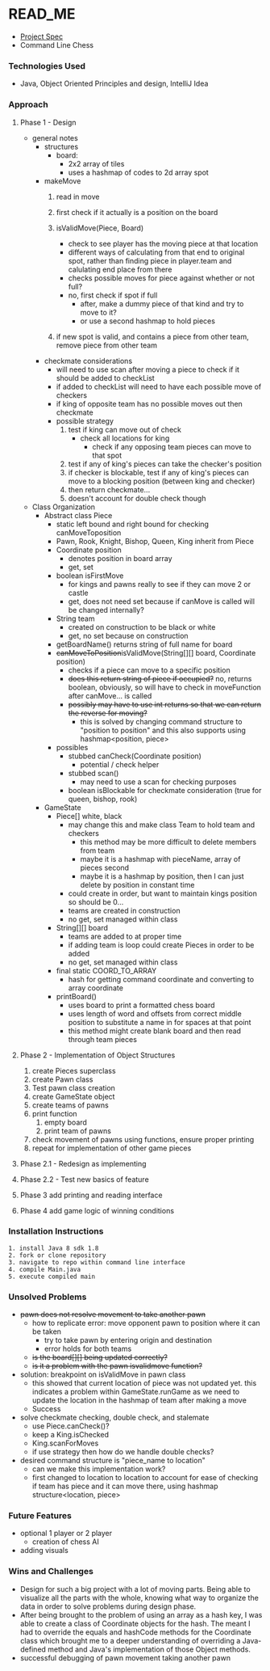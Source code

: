 # READ_ME

- [Project Spec](https://git.generalassemb.ly/SECA/project-I/tree/master)
- Command Line Chess

### Technologies Used
- Java, Object Oriented Principles and design, IntelliJ Idea

### Approach
1. Phase 1 - Design
    - general notes
        - structures
            - board:
                - 2x2 array of tiles
                - uses a hashmap of codes to 2d array spot
        - makeMove
            1. read in move
            1. first check if it actually is a position on the board
            2. isValidMove(Piece, Board)
                - check to see player has the moving piece at that location
                - different ways of calculating from that end to original spot, rather than finding piece in player.team and calulating end place from there
                - checks possible moves for piece against whether or not full?
                - no, first check if spot if full
                    - after, make a dummy piece of that kind and try to move to it?
                    - or use a second hashmap to hold pieces

            3. if new spot is valid, and contains a piece from other team, remove piece from other team
        - checkmate considerations
            - will need to use scan after moving a piece to check if it should be added to checkList
            - if added to checkList will need to have each possible move of checkers
            - if king of opposite team has no possible moves out then checkmate
            - possible strategy
                1. test if king can move out of check
                    - check all locations for king
                        - check if any opposing team pieces can move to that spot
                2. test if any of king's pieces can take the checker's position
                3. if checker is blockable, test if any of king's pieces can move to a blocking position (between king and checker)
                4. then return checkmate... 
                5. doesn't account for double check though
    - Class Organization
        - Abstract class Piece
            - static left bound and right bound for checking canMoveToposition
            - Pawn, Rook, Knight, Bishop, Queen, King inherit from Piece
            - Coordinate position
                - denotes position in board array
                - get, set
            - boolean isFirstMove
                - for kings and pawns really to see if they can move 2 or castle
                - get, does not need set because if canMove is called will be changed internally?
            - String team
                - created on construction to be black or white
                - get, no set because on construction
            - getBoardName() returns string of full name for board
            - ~~canMoveToPosition~~isValidMove(String[][] board, Coordinate position)
                - checks if a piece can move to a specific position
                - ~~does this return string of piece if occupied?~~ no, returns boolean, obviously, so will have to check in moveFunction after canMove... is called
                - ~~possibly may have to use int returns so that we can return the reverse for moving?~~
                    - this is solved by changing command structure to "position to position" and this also supports using hashmap<position, piece>
            - possibles
                - stubbed canCheck(Coordinate position)
                    - potential / check helper
                - stubbed scan()
                    - may need to use a scan for checking purposes
                - boolean isBlockable for checkmate consideration (true for queen, bishop, rook)
        - GameState
            - Piece[] white, black
                - may change this and make class Team to hold team and checkers
                    - this method may be more difficult to delete members from team
                    - maybe it is a hashmap with pieceName, array of pieces second
                    - maybe it is a hashmap by position, then I can just delete by position in constant time
                - could create in order, but want to maintain kings position so should be 0...
                - teams are created in construction
                - no get, set managed within class
            - String[][] board
                - teams are added to at proper time
                - if adding team is loop could create Pieces in order to be added
                - no get, set managed within class
            - final static COORD_TO_ARRAY
                - hash for getting command coordinate and converting to array coordinate
            - printBoard()
                - uses board to print a formatted chess board
                - uses length of word and offsets from correct middle position to substitute a name in for spaces at that point
                - this method might create blank board and then read through team pieces

            

2. Phase 2 - Implementation of Object Structures
    1. create Pieces superclass
    2. create Pawn class
    3. Test pawn class creation
    2. create GameState object
    4. create teams of pawns
    3. print function
        1. empty board
        2. print team of pawns
    4. check movement of pawns using functions, ensure proper printing
    5. repeat for implementation of other game pieces
3. Phase 2.1 - Redesign as implementing
4. Phase 2.2 - Test new basics of feature
4. Phase 3 add printing and reading interface
5. Phase 4 add game logic of winning conditions


### Installation Instructions
    1. install Java 8 sdk 1.8
    2. fork or clone repository
    3. navigate to repo within command line interface
    4. compile Main.java
    5. execute compiled main

### Unsolved Problems
- ~~pawn does not resolve movement to take another pawn~~
    - how to replicate error: move opponent pawn to position where it can be taken
        - try to take pawn by entering origin and destination
        - error holds for both teams
    - ~~is the board[][] being updated correctly?~~
    - ~~is it a problem with the pawn isvalidmove function?~~
-   solution: breakpoint on isValidMove in pawn class
    - this showed that current location of piece was not updated yet. this indicates a problem within GameState.runGame as we need to update the location in the hashmap of team after making a move
    - Success
- solve checkmate checking, double check, and stalemate
    - use Piece.canCheck()?
    - keep a King.isChecked
    - King.scanForMoves
    - if use strategy then how do we handle double checks?
- desired command structure is "piece_name to location"
    - can we make this implementation work?
    - first changed to location to location to account for ease of checking if team has piece and it can move there, using hashmap structure<location, piece>

### Future Features
- optional 1 player or 2 player
    - creation of chess AI
- adding visuals

### Wins and Challenges
-   Design for such a big project with a lot of moving parts. Being able to visualize all the parts with the whole, knowing what way to organize the data in order to solve problems during design phase.
- After being brought to the problem of using an array as a hash key, I was able to create a class of Coordinate objects for the hash. The meant I had to override the equals and hashCode methods for the Coordinate class which brought me to a deeper understanding of overriding a Java-defined method and Java's implementation of those Object methods.
- successful debugging of pawn movement taking another pawn